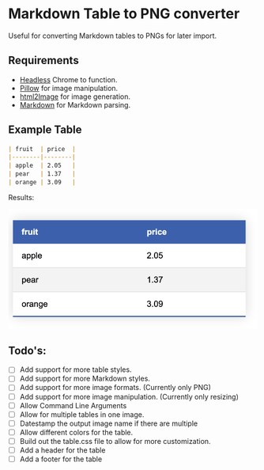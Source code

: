 # Markdown Table to PNG converter

Useful for converting Markdown tables to PNGs for later import.

## Requirements

- [Headless](https://developer.chrome.com/blog/headless-chrome/) Chrome to function.
- [Pillow](https://python-pillow.org/) for image manipulation.
- [html2Image](https://github.com/vgalin/html2image) for image generation.
- [Markdown](https://python-markdown.github.io/) for Markdown parsing.

## Example Table

```markdown
| fruit  | price  |
|--------|--------|
| apple  | 2.05   |
| pear   | 1.37   |
| orange | 3.09   |
```

Results:

![Example Table](fixed_table.png)

## Todo's:

- [ ] Add support for more table styles.
- [ ] Add support for more Markdown styles.
- [ ] Add support for more image formats. (Currently only PNG)
- [ ] Add support for more image manipulation. (Currently only resizing)
- [ ] Allow Command Line Arguments
- [ ] Allow for multiple tables in one image.
- [ ] Datestamp the output image name if there are multiple
- [ ] Allow different colors for the table.
- [ ] Build out the table.css file to allow for more customization.
- [ ] Add a header for the table
- [ ] Add a footer for the table
